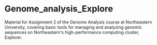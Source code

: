 # Genome_analysis_Explore
Material for Assignment 2 of the Genome Analysis course at Northeastern University, covering basic tools for managing and analyzing genomic sequences on Northeastern's high-performance computing cluster, Explorer.

